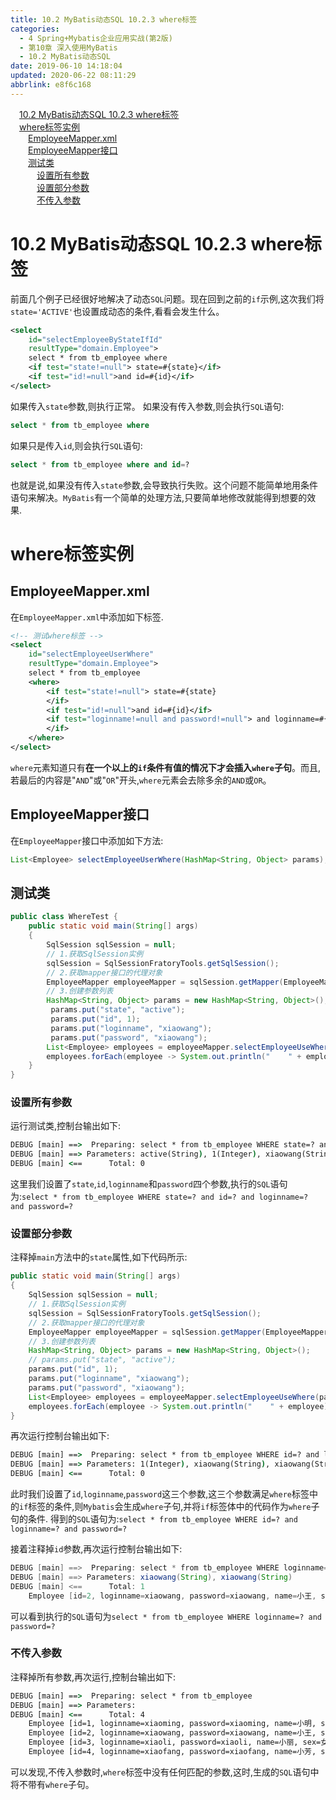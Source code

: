 ```yaml
---
title: 10.2 MyBatis动态SQL 10.2.3 where标签
categories: 
  - 4 Spring+Mybatis企业应用实战(第2版)
  - 第10章 深入使用MyBatis
  - 10.2 MyBatis动态SQL
date: 2019-06-10 14:18:04
updated: 2020-06-22 08:11:29
abbrlink: e8f6c168
---
```

<div id='my_toc'><a href="/JavaReadingNotes/e8f6c168/#10-2-MyBatis动态SQL-10-2-3-where标签" class="header_1">10.2 MyBatis动态SQL 10.2.3 where标签</a>&nbsp;<br><a href="/JavaReadingNotes/e8f6c168/#where标签实例" class="header_1">where标签实例</a>&nbsp;<br><a href="/JavaReadingNotes/e8f6c168/#EmployeeMapper-xml" class="header_2">EmployeeMapper.xml</a>&nbsp;<br><a href="/JavaReadingNotes/e8f6c168/#EmployeeMapper接口" class="header_2">EmployeeMapper接口</a>&nbsp;<br><a href="/JavaReadingNotes/e8f6c168/#测试类" class="header_2">测试类</a>&nbsp;<br><a href="/JavaReadingNotes/e8f6c168/#设置所有参数" class="header_3">设置所有参数</a>&nbsp;<br><a href="/JavaReadingNotes/e8f6c168/#设置部分参数" class="header_3">设置部分参数</a>&nbsp;<br><a href="/JavaReadingNotes/e8f6c168/#不传入参数" class="header_3">不传入参数</a>&nbsp;<br></div>
<style>.header_1{margin-left: 1em;}.header_2{margin-left: 2em;}.header_3{margin-left: 3em;}.header_4{margin-left: 4em;}.header_5{margin-left: 5em;}.header_6{margin-left: 6em;}</style>
<!--more-->
<script>if (navigator.platform.search('arm')==-1){document.getElementById('my_toc').style.display = 'none';}var e,p = document.getElementsByTagName('p');while (p.length>0) {e = p[0];e.parentElement.removeChild(e);}</script>

<!--end-->
# 10.2 MyBatis动态SQL 10.2.3 where标签 #
前面几个例子已经很好地解决了动态`SQL`问题。现在回到之前的`if`示例,这次我们将`state='ACTIVE'`也设置成动态的条件,看看会发生什么。
```xml
<select
    id="selectEmployeeByStateIfId"
    resultType="domain.Employee">
    select * from tb_employee where
    <if test="state!=null"> state=#{state}</if>
    <if test="id!=null">and id=#{id}</if>
</select>
```
如果传入`state`参数,则执行正常。
如果没有传入参数,则会执行`SQL`语句:
```sql
select * from tb_employee where 
```
如果只是传入`id`,则会执行`SQL`语句:
```sql
select * from tb_employee where and id=? 
```
也就是说,如果没有传入`state`参数,会导致执行失败。这个问题不能简单地用条件语句来解决。`MyBatis`有一个简单的处理方法,只要简单地修改就能得到想要的效果.
# where标签实例 #
## EmployeeMapper.xml ##
在`EmployeeMapper.xml`中添加如下标签.
```xml
<!-- 测试where标签 -->
<select
    id="selectEmployeeUserWhere"
    resultType="domain.Employee">
    select * from tb_employee
    <where>
        <if test="state!=null"> state=#{state}
        </if>
        <if test="id!=null">and id=#{id}</if>
        <if test="loginname!=null and password!=null"> and loginname=#{loginname} and password=#{password}
        </if>
    </where>
</select>
```
`where`元素知道只有**在一个以上的`if`条件有值的情况下才会插入`where`子句**。而且,若最后的内容是"`AND`"或"`OR`"开头,`where`元素会去除多余的`AND`或`OR`。
## EmployeeMapper接口 ##
在`EmployeeMapper`接口中添加如下方法:
```java
List<Employee> selectEmployeeUserWhere(HashMap<String, Object> params);
```
## 测试类 ##
```java
public class WhereTest {
    public static void main(String[] args)
    {
        SqlSession sqlSession = null;
        // 1.获取SqlSession实例
        sqlSession = SqlSessionFratoryTools.getSqlSession();
        // 2.获取mapper接口的代理对象
        EmployeeMapper employeeMapper = sqlSession.getMapper(EmployeeMapper.class);
        // 3.创建参数列表
        HashMap<String, Object> params = new HashMap<String, Object>();
         params.put("state", "active");
         params.put("id", 1);
         params.put("loginname", "xiaowang");
         params.put("password", "xiaowang");
        List<Employee> employees = employeeMapper.selectEmployeeUseWhere(params);
        employees.forEach(employee -> System.out.println("    " + employee));
    }
}
```
### 设置所有参数 ###
运行测试类,控制台输出如下:
```cmd
DEBUG [main] ==>  Preparing: select * from tb_employee WHERE state=? and id=? and loginname=? and password=? 
DEBUG [main] ==> Parameters: active(String), 1(Integer), xiaowang(String), xiaowang(String)
DEBUG [main] <==      Total: 0
```
这里我们设置了`state`,`id`,`loginname`和`password`四个参数,执行的`SQL`语句为:`select * from tb_employee WHERE state=? and id=? and loginname=? and password=? `
### 设置部分参数 ###
注释掉`main`方法中的`state`属性,如下代码所示:
```java
public static void main(String[] args)
{
    SqlSession sqlSession = null;
    // 1.获取SqlSession实例
    sqlSession = SqlSessionFratoryTools.getSqlSession();
    // 2.获取mapper接口的代理对象
    EmployeeMapper employeeMapper = sqlSession.getMapper(EmployeeMapper.class);
    // 3.创建参数列表
    HashMap<String, Object> params = new HashMap<String, Object>();
    // params.put("state", "active");
    params.put("id", 1);
    params.put("loginname", "xiaowang");
    params.put("password", "xiaowang");
    List<Employee> employees = employeeMapper.selectEmployeeUseWhere(params);
    employees.forEach(employee -> System.out.println("    " + employee));
}
```
再次运行控制台输出如下:
```cmd
DEBUG [main] ==>  Preparing: select * from tb_employee WHERE id=? and loginname=? and password=? 
DEBUG [main] ==> Parameters: 1(Integer), xiaowang(String), xiaowang(String)
DEBUG [main] <==      Total: 0
```
此时我们设置了`id`,`loginname`,`password`这三个参数,这三个参数满足`where`标签中的`if`标签的条件,则`Mybatis`会生成`where`子句,并将`if`标签体中的代码作为`where`子句的条件.
得到的`SQL`语句为:`select * from tb_employee WHERE id=? and loginname=? and password=? `

接着注释掉`id`参数,再次运行控制台输出如下:
```java
DEBUG [main] ==>  Preparing: select * from tb_employee WHERE loginname=? and password=? 
DEBUG [main] ==> Parameters: xiaowang(String), xiaowang(String)
DEBUG [main] <==      Total: 1
    Employee [id=2, loginname=xiaowang, password=xiaowang, name=小王, sex=男, age=21, phone=123456789123, sal=6800.0, state=active]

```
可以看到执行的`SQL`语句为`select * from tb_employee WHERE loginname=? and password=? `
### 不传入参数 ###
注释掉所有参数,再次运行,控制台输出如下:
```cmd
DEBUG [main] ==>  Preparing: select * from tb_employee 
DEBUG [main] ==> Parameters: 
DEBUG [main] <==      Total: 4
    Employee [id=1, loginname=xiaoming, password=xiaoming, name=小明, sex=男, age=19, phone=123456789123, sal=9800.0, state=active]
    Employee [id=2, loginname=xiaowang, password=xiaowang, name=小王, sex=男, age=21, phone=123456789123, sal=6800.0, state=active]
    Employee [id=3, loginname=xiaoli, password=xiaoli, name=小丽, sex=女, age=23, phone=123456789123, sal=7800.0, state=active]
    Employee [id=4, loginname=xiaofang, password=xiaofang, name=小芳, sex=女, age=22, phone=123456789123, sal=8800.0, state=active]
```
可以发现,不传入参数时,`where`标签中没有任何匹配的参数,这时,生成的`SQL`语句中将不带有`where`子句。


